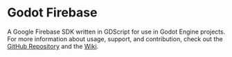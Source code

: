 # Godot Firebase

A Google Firebase SDK written in GDScript for use in Godot Engine projects. For more information about usage, support, and contribution, check out the [GitHub Repository](https://github.com/WolfgangSenff/GodotFirebase) and the [Wiki](https://github.com/WolfgangSenff/GodotFirebase/wiki).